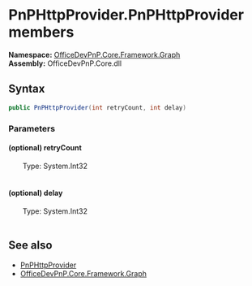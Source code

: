 # PnPHttpProvider.PnPHttpProvider members 
  

**Namespace:** [OfficeDevPnP.Core.Framework.Graph](OfficeDevPnP.Core.Framework.Graph.md)  
**Assembly:** OfficeDevPnP.Core.dll  
## Syntax
```C#
public PnPHttpProvider(int retryCount, int delay)
```
### Parameters
#### (optional) retryCount  
&emsp;&emsp;Type: System.Int32  
&emsp;&emsp;  


#### (optional) delay  
&emsp;&emsp;Type: System.Int32  
&emsp;&emsp;  


## See also
- [PnPHttpProvider](OfficeDevPnP.Core.Framework.Graph.PnPHttpProvider.md)
- [OfficeDevPnP.Core.Framework.Graph](OfficeDevPnP.Core.Framework.Graph.md)
